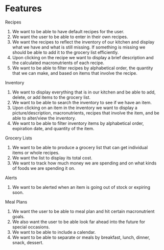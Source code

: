 # Features

Recipes
1. We want to be able to have default recipes for the user.
2. We want the user to be able to enter in their own recipes.
3. We want the recipes to reflect the inventory of our kitchen and display what we have and what is still missing. If
something is missing we should be able to add it to the grocery list efficiently.
4. Upon clicking on the recipe we want to display a brief description and the calculated macronutrients of each recipe.
5. We want to be able to filter recipes by alphabetical order, the quantity that we can make, and based on items that 
involve the recipe. 

Inventory
1. We want to display everything that is in our kitchen and be able to add, delete, or add items to the grocery list.
2. We want to be able to search the inventory to see if we have an item.
3. Upon clicking on an item in the inventory we want to display a picture/description, macronutrients, recipes that 
involve the item, and be able to alter/view the inventory. 
4. We want to be able to filter inventory items by alphabetical order, expiration date, and quantity of the item. 

Grocery Lists
1. We want to be able to produce a grocery list that can get individual items or whole recipes.
2. We want the list to display its total cost. 
3. We want to track how much money we are spending and on what kinds of foods we are spending it on. 

Alerts
1. We want to be alerted when an item is going out of stock or expiring soon. 

Meal Plans 
1. We want the user to be able to meal plan and hit certain macronutrient goals.
2. We also want the user to be able look far ahead into the future for special occasions. 
3. We want to be able to include a calendar.
4. We want to be able to separate or meals by breakfast, lunch, dinner, snack, dessert. 